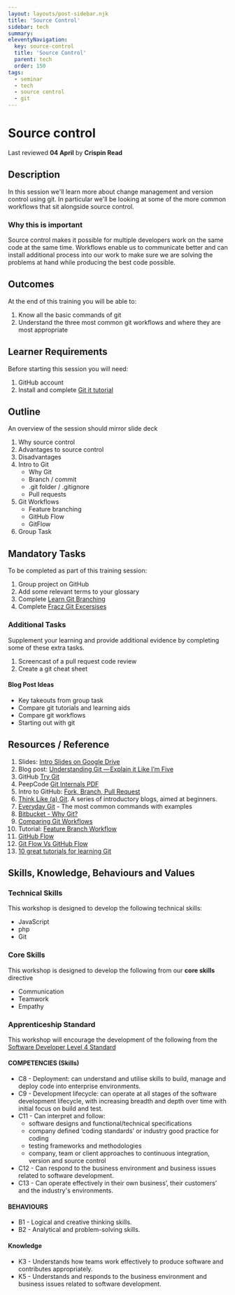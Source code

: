 ```yaml
---
layout: layouts/post-sidebar.njk
title: 'Source Control'
sidebar: tech
summary:
eleventyNavigation:
  key: source-control
  title: 'Source Control'
  parent: tech
  order: 150
tags:
  - seminar
  - tech
  - source control
  - git
---
```


# Source control

Last reviewed **04 April** by **Crispin Read**

## Description

In this session we'll learn more about change management and version control using git. In particular we'll be looking at some of the more common workflows that sit alongside source control.

### Why this is important

Source control makes it possible for multiple developers work on the same code at the same time. Workflows enable us to communicate better and can install additional process into our work to make sure we are solving the problems at hand while producing the best code possible.

## Outcomes

At the end of this training you will be able to:

1. Know all the basic commands of git
1. Understand the three most common git workflows and where they are most appropriate

## Learner Requirements

Before starting this session you will need:

1. GitHub account
1. Install and complete [Git it tutorial](https://github.com/jlord/git-it-electron)

## Outline

An overview of the session should mirror slide deck

1. Why source control
1. Advantages to source control
1. Disadvantages
1. Intro to Git
   - Why Git
   - Branch / commit
   - .git folder / .gitignore
   - Pull requests
1. Git Workflows
   - Feature branching
   - GitHub Flow
   - GitFlow
1. Group Task

## Mandatory Tasks

To be completed as part of this training session:

1. Group project on GitHub
1. Add some relevant terms to your glossary
1. Complete [Learn Git Branching](https://learngitbranching.js.org/)
1. Complete [Fracz Git Excersises](https://gitexercises.fracz.com/)

### Additional Tasks

Supplement your learning and provide additional evidence by completing some of these extra tasks.

1. Screencast of a pull request code review
1. Create a git cheat sheet

#### Blog Post Ideas

- Key takeouts from group task
- Compare git tutorials and learning aids
- Compare git workflows
- Starting out with git

## Resources / Reference

1. Slides: [Intro Slides on Google Drive](https://docs.google.com/presentation/d/1X-dS0Banlb_1k2i1yPRhOHa6WVf1gg32LSyG6JTomd4/edit?usp=sharing)
1. Blog post: [Understanding Git — Explain it Like I’m Five](https://hackernoon.com/understanding-git-fcffd87c15a3)
1. GitHub [Try Git](https://try.github.io/)
1. PeepCode [Git Internals PDF](https://github.com/pluralsight/git-internals-pdf)
1. Intro to GitHub: [Fork, Branch, Pull Request](http://gun.io/blog/how-to-github-fork-branch-and-pull-request/)
1. [Think Like (a) Git](http://think-like-a-git.net/). A series of introductory blogs, aimed at beginners.
1. [Everyday Git](http://www.kernel.org/pub/software/scm/git/docs/everyday.html) - The most common commands with examples
1. [Bitbucket - Why Git?](https://www.atlassian.com/git/tutorials/why-git)
1. [Comparing Git Workflows](https://www.atlassian.com/git/tutorials/comparing-workflows)
1. Tutorial: [Feature Branch Workflow](https://www.atlassian.com/git/tutorials/comparing-workflows/feature-branch-workflow)
1. [GitHub Flow](https://githubflow.github.io/)
1. [Git Flow Vs GitHub Flow](https://lucamezzalira.com/2014/03/10/git-flow-vs-github-flow/)
1. [10 great tutorials for learning Git](https://medium.com/quick-code/top-tutorials-to-learn-git-for-beginners-622289ffdfe5)

## Skills, Knowledge, Behaviours and Values

### Technical Skills

This workshop is designed to develop the following technical skills:

- JavaScript
- php
- Git

### Core Skills

This workshop is designed to develop the following from our **core skills** directive

- Communication
- Teamwork
- Empathy

### Apprenticeship Standard

This workshop will encourage the development of the following from the [Software Developer Level 4 Standard](https://www.instituteforapprenticeships.org/apprenticeship-standards/software-developer/)

#### COMPETENCIES (Skills)

- C8 - Deployment: can understand and utilise skills to build, manage and deploy code into enterprise environments.
- C9 - Development lifecycle: can operate at all stages of the software development lifecycle, with increasing breadth and depth over time with initial focus on build and test.
- C11 - Can interpret and follow:
  - software designs and functional/technical specifications
  - company defined ‘coding standards’ or industry good practice for coding
  - testing frameworks and methodologies
  - company, team or client approaches to continuous integration, version and source control
- C12 - Can respond to the business environment and business issues related to software development.
- C13 - Can operate effectively in their own business’, their customers’ and the industry's environments.

#### BEHAVIOURS

- B1 - Logical and creative thinking skills.
- B2 - Analytical and problem-solving skills.

#### Knowledge

- K3 - Understands how teams work effectively to produce software and contributes appropriately.
- K5 - Understands and responds to the business environment and business issues related to software development.
